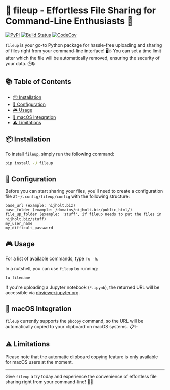 
# :rocket: fileup - Effortless File Sharing for Command-Line Enthusiasts :rocket:

[![PyPI](https://img.shields.io/pypi/v/fileup.svg)](https://pypi.python.org/pypi/fileup)
[![Build Status](https://github.com/basnijholt/fileup/actions/workflows/pytest.yml/badge.svg)](https://github.com/basnijholt/fileup/actions/workflows/pytest.yml)
[![CodeCov](https://codecov.io/gh/basnijholt/fileup/branch/main/graph/badge.svg)](https://codecov.io/gh/basnijholt/fileup)


`fileup` is your go-to Python package for hassle-free uploading and sharing of files right from your command-line interface! 🖥️🔥 You can set a time limit after which the file will be automatically removed, ensuring the security of your data. 🕒🔒

## :books: Table of Contents

<!-- START doctoc generated TOC please keep comment here to allow auto update -->
<!-- DON'T EDIT THIS SECTION, INSTEAD RE-RUN doctoc TO UPDATE -->

- [:package: Installation](#package-installation)
- [:memo: Configuration](#memo-configuration)
- [:video_game: Usage](#video_game-usage)
- [:green_apple: macOS Integration](#green_apple-macos-integration)
- [:warning: Limitations](#warning-limitations)

<!-- END doctoc generated TOC please keep comment here to allow auto update -->


## :package: Installation

To install `fileup`, simply run the following command:

```bash
pip install -U fileup
```

## :memo: Configuration

Before you can start sharing your files, you'll need to create a configuration file at `~/.config/fileup/config` with the following structure:

```less
base_url (example: nijholt.biz)
base_folder (example: /domains/nijholt.biz/public_html/)
file_up_folder (example: 'stuff', if fileup needs to put the files in nijholt.biz/stuff)
my_user_name
my_difficult_password
```

## :video_game: Usage

For a list of available commands, type `fu -h`.

In a nutshell, you can use `fileup` by running:

```bash
fu filename
```

If you're uploading a Jupyter notebook (`*.ipynb`), the returned URL will be accessible via [nbviewer.jupyter.org](http://nbviewer.jupyter.org).

## :green_apple: macOS Integration

`fileup` currently supports the `pbcopy` command, so the URL will be automatically copied to your clipboard on macOS systems. 📋✨

## :warning: Limitations

Please note that the automatic clipboard copying feature is only available for macOS users at the moment.

* * *

Give `fileup` a try today and experience the convenience of effortless file sharing right from your command-line! 🎉👏
